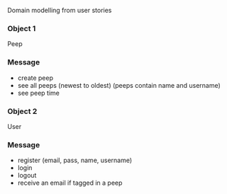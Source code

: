 Domain modelling from user stories

### Object 1
Peep            
### Message 
- create peep
- see all peeps (newest to oldest) (peeps contain name and username)
- see peep time

### Object 2
User          
### Message 
- register (email, pass, name, username)
- login
- logout
- receive an email if tagged in a peep
